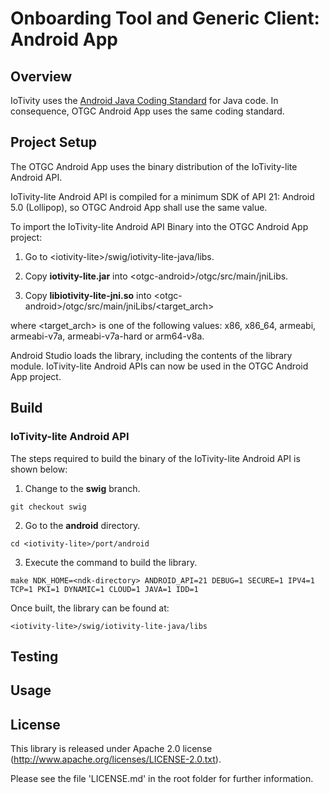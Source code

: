 <!---
  ~ //******************************************************************
  ~ //
  ~ // Copyright 2018 DEKRA Testing and Certification, S.A.U. All Rights Reserved.
  ~ //
  ~ //******************************************************************
  ~ //
  ~ // Licensed under the Apache License, Version 2.0 (the "License");
  ~ // you may not use this file except in compliance with the License.
  ~ // You may obtain a copy of the License at
  ~ //
  ~ //      http://www.apache.org/licenses/LICENSE-2.0
  ~ //
  ~ // Unless required by applicable law or agreed to in writing, software
  ~ // distributed under the License is distributed on an "AS IS" BASIS,
  ~ // WITHOUT WARRANTIES OR CONDITIONS OF ANY KIND, either express or implied.
  ~ // See the License for the specific language governing permissions and
  ~ // limitations under the License.
  ~ //
  ~ //******************************************************************
  --->
# Onboarding Tool and Generic Client: Android App
  
## Overview

IoTivity uses the [Android Java Coding Standard](https://source.android.com/setup/code-style) for Java code. In consequence, OTGC Android App uses the same coding standard.
  
## Project Setup

The OTGC Android App uses the binary distribution of the IoTivity-lite Android API.

IoTivity-lite Android API is compiled for a minimum SDK of API 21: Android 5.0 (Lollipop), so OTGC Android App shall use the same value.

To import the IoTivity-lite Android API Binary into the OTGC Android App project:

1. Go to &lt;iotivity-lite>/swig/iotivity-lite-java/libs.

2. Copy **iotivity-lite.jar** into &lt;otgc-android>/otgc/src/main/jniLibs.

3. Copy **libiotivity-lite-jni.so** into &lt;otgc-android>/otgc/src/main/jniLibs/&lt;target_arch>

where &lt;target_arch> is one of the following values: x86, x86_64, armeabi, armeabi-v7a, armeabi-v7a-hard or arm64-v8a.
    
Android Studio loads the library, including the contents of the library module. IoTivity-lite Android APIs can now be used in the OTGC Android App project.
  
## Build

### IoTivity-lite Android API

The steps required to build the binary of the IoTivity-lite Android API is shown below:

1. Change to the **swig** branch.
```
git checkout swig
```
2. Go to the **android** directory.
```
cd <iotivity-lite>/port/android
```
3. Execute the command to build the library.
```
make NDK_HOME=<ndk-directory> ANDROID_API=21 DEBUG=1 SECURE=1 IPV4=1 TCP=1 PKI=1 DYNAMIC=1 CLOUD=1 JAVA=1 IDD=1
```

Once built, the library can be found at:
```
<iotivity-lite>/swig/iotivity-lite-java/libs
```
  
## Testing
  
## Usage
  
## License

This library is released under Apache 2.0 license (http://www.apache.org/licenses/LICENSE-2.0.txt).

Please see the file 'LICENSE.md' in the root folder for further information.